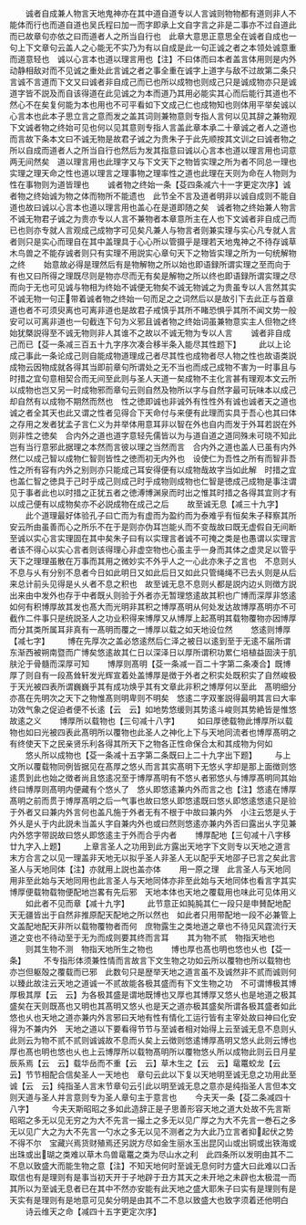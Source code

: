 <!-- { "loadSidebar": true } -->
　　诚者自成兼人物言天地鬼神亦在其中道自道专以人言诚则物物都有道则非人不能体而行也而道自道也吴氏程曰加一而字即承上文自字言之非是二事亦不过自道此而已故章句亦依之曰而道者人之所当自行也　此章大意思正意思全在诚者自成也一句上下文章句云盖人之心能无不实乃为有以自成是此一句正诚之者之本领处诚意重而道意轻也　诚以心言本也道以理言用也【注】不曰体而曰本者盖言体用则是内外动静相敌对而不见诚之重处此言诚之者之事全重在诚字上道字与敌不过故第二条只言诚不言道而下文又曰诚者非自成己而已也所以成物也则成己只是诚成物亦只是诚道字皆不説及而自该得道在此见诚之为本而道乃其用必能实其心而后能行其道也不然心不在矣复何能为本也用也不可平看如下文成己仁也成物知也则体用平举矣诚以心言本也此本子思立言之意而发之盖其词则兼物意则专指人言何以见其辞之兼物观下文诚者物之终始可见也何以见其意则专指人言盖此章本承二十章诚之者人之道也而言故下条本文曰不诚无物是故君子诚之为贵朱子于此先顺按其文训之曰诚者物之所以自成而道者人之所当自行也然后为发其指意曰诚以心言本也道以理言用也词意两无间然矣　道以理言用也此理字又与下文天下之物皆实理之所为者不同总一理也实理之理天命之性也道以理言之理事物之理率性之道也此理在天则为命在人物则为性在事物则为道皆理也
　　诚者物之终始一条【芟四条减六十一字更定次序】诚者物之终始诚为物之体而物所不能遗也　此节全不言及道者明非以诚自成则不能自道也故曰诚以心言本也道以理言用也盖心在是道即随之矣　诚者物之终始兼人物言不诚无物君子诚之为贵亦专以人言不兼物者本章意所主在人也下文诚者非自成己而已也则亦专就人言观成己成物字可见矣凡兼人与物言者则兼实理与实心凡专就人言者则只是实心而理自在其中盖理具于心心所以管摄乎是理若天地鬼神之不待存诚草木鸟兽之不能存诚者则只有实理不用説实心章句天下之物皆实理之所为一句统解物之终
　　始意故必得是理然后有是物解物之所以始也即语録所谓实理之至而向于有也又曰所得之理既尽则是物亦尽而无有矣是解物之所以终也即语録所谓实理之尽而向于无也可见诚与物相为终始不诚便无物矣不诚无物诚之为贵虽专以人言然其实不诚无物一句正带着诚者物之终始一句而足之之词然后以是故引下去此正与首章道也者不可须臾离也可离非道也是故君子戒慎乎其所不睹恐惧乎其所不闻文势一般安可以可离非道也一句截连下句为义邪且诚者物之终始词虽兼物意实主人但物之终始犹槩説得至不诚无物则非人其谁不之故以不诚无物为专以人言
　　诚者非自成己而已【芟一条减三百五十九字序次凑合移半条入能尽其性题下】
　　此以上论成己事此一条论成己则自能成物道理成己者尽其性也成物者尽人物之性也故语类説成物云因物成就各得其当即前章句所谓处之无不当也而成己成物不害为一时事且与时措之宜句意相契合而无间至此则与圣人天道一矣成物不主化言甚有理观本文云所以成物也岂又另一时成物邪而章句云则自然及物所以字与自然字最可玩味本以成己却自然有以成物不期然而然也　性之徳即诚也非诚外有性性外有诚也诚者天之道也诚之者全其天也此又谓之性者见得合下天命付与来便有此理而实具于吾心也其曰体之存用之发者犹孟子言仁义为并举体用意耳非以智在外也自内而发于外耳若説在外则非性之徳矣　合内外之道也道字意轻先儒皆以为与道自道之道同殊未可晓不知此岂有当行意邪此据理之本然而言彼以理之当然而言　合内外之道也盖人已虽有内外然仁以成己智以成物仁智则皆性之徳而初无内外也　设使仁为吾性之所有而智非吾性之所有容有内外之别则亦只能成己耳安得便有以成物哉故字当如此解　时措之宜也盖仁智之徳具于己时乎成己则成己时乎成物则成物也仁智是徳成己成物是事注谓见于事者此也以时措之正犹五者之徳溥博渊泉而时出之惟其时措之各得其宜则才有以成己便有以成物矣亦不必説成物在成己之后
　　故至诚无息【减三十九字】
　　此个道理最好体验孔子曰亡而为有虚而为盈约而为泰难乎有恒矣朱子释察其所安云所由虽善而心之所乐不在于是则亦伪耳岂能乆而不变哉故曰既无虚假自无间断　至诚以实心言实理固在其中矣朱子曰有以实理言者诚不可掩之类是也愚谓以实理言者该不得心以实心言者则该得理心非虚空物也心虽主乎一身而其体之虚灵足以管乎天下之理理虽散在万事而其用之微妙实不外乎人之一心此亦朱子之言也　不息则乆不息与乆有分别不息者今日如此明日又如此后日又如此只管绳绳不已去乆则是从后来总计前头见得是乆乆者不息之积也　故至诚无息不息则乆都是説内边乆则徴方説出来由中发外也存于中者既乆则验于外者亦无暂理悠逺故其积也广博而深厚非悠逺如何有积博厚故其发也髙大而光明非其积之博厚髙明从何处发达故博厚髙明亦不可截作二件事只是统説圣人之功业积得来博厚又从博厚上起髙明其载物覆物亦因博厚而分其类所属耳非真有一髙明而覆之一博厚以载之如天地设位然
　　悠逺则博厚【减七字】
　　博在先厚次之盖必悠逺然后仁泽之被日以逺到至于无逺不届所谓东渐西被朔南暨而广博矣悠逺故其仁日以深泽日以厚所谓积功累仁培植益固浃于肌肤沦于骨髓而深厚可知
　　博厚则髙明【芟一条减一百二十字第二条凑合】既博厚了则自有一段髙耸轩发光辉宣着处盖博厚是徴于外者之积实处既积实了自然峻极于天光被四表所谓巍巍乎其有成功焕乎其有文章此非积之博厚何以至此　髙明细分亦髙在先明次之天下之物惟髙则明卑则不明矣　悠逺二字双峯説得最明其言曰大率功效气象之促迫者便不长逺【云　云】如地势悠缓则其势逺斗峻则其势絶皆是惟悠故逺之义
　　博厚所以载物也【三句减十八字】
　　如曰厚徳载物此博厚所以载物也如曰光被四表此髙明所以覆物也此圣人之神化上下与天地同流者也博厚髙明之有终使天下之民亲贤乐利各得其所天下之物各正性命保合太和其成物为何如
　　悠乆所以成物也【芟一条减十五字第二条既曰上二十九字出下题】
　　与上文所以覆载物同例皆据见在髙厚之悠乆而言其实髙明下无悠乆字却是那上面徴则悠逺贯到此也始之徴者尚且悠逺况至于博厚髙明有不悠乆者邪悠乆与博厚髙明同其始终曰博厚则髙明内便藏有个悠乆了　悠乆即悠逺兼内外而言之也【注】悠逺在博厚髙明之前而贯于博厚髙明之后一气事也故曰悠乆即悠逺既曰悠乆即悠逺悠逺只是验于外者又曰兼内外言何也盖凡施于外者无有不根于中故曰兼内外　小注云悠是乆于外乆是乆于内此説未当盖乆字自兼内外也或曰然则悠逺亦兼内外否曰露出乆字见兼内外悠字带説故曰悠乆即悠逺主于外而合乎内者
　　博厚配地【三句减十八字移廿九字入上题】
　　上章言圣人之功用到此方露出天地字下文则专以天地之道言末方合言之以见一理盖非天地无以拟乎圣人非圣人无以配乎天地邵子已言之矣此言圣人与天地同体【注】亦就用上説也盖亦体
　　用一原之理　此言圣人与天地同用非至此始与天地同用也此言圣人与天地同体亦非至此始与天地同体也看言字其实博厚便载物载物便配地岂畧有先后邪　天地本体也天地之覆载用也味此可见体用义
　　如此者不见而章【减十九字】
　　此节意正如肫肫其仁一段只是申賛配地配天无疆皆出于自然非推原配天配地之所以然也　如此者只用带配地一段不必兼管上文盖配地配天非所以载物覆物者而何　庶物露生之类地道之章也不待见风霆流行天道之变也不待动至于无为而成则要其终而言耳
　　其为物不贰　物指天地也
　　则其生物不测　物指天地所生之物也
　　博也厚也髙也明也悠也乆也【芟一条】
　　不专指形体须兼性情而言故言下文生物之功如云所以覆物也所以载物也亦岂但躯殻之覆载而已邪　此数句只是歴举天地之道言虽不及诚然非不贰而诚则何以臻此故注云天地之道诚一不贰故能各极其盛而有下文生物之功　不可谓博极其博厚极其厚【云　云】为各极其盛是谓地既博也又厚也其博厚又悠乆也是地道之极其盛矣在天则既髙也又明也其髙明又悠乆也是天之道亦极其盛矣所谓各极其盛者如此　悠也乆也天地之道亦兼内外言邪曰天地有性有情化工运行皆有主宰处故曰神曰化安得为不兼内外　天地之道以下要看得节节与至诚者相对始得上云至诚无息不息则乆此则云为物不贰不贰则诚诚故不息而乆矣上云徴则悠逺博厚髙明又悠乆此则云博也厚也髙也明也悠也乆也上云博厚所以载物髙明所以覆物悠乆所以成物此则云日月星辰系焉【云　云】载华岳而不重【云　云】草木生之【云　云】鼋鼍蛟龙【云　云】节节相配合信矣圣人一天地也　章句云此以下复以天地明至诚无息之功用此至诚【云　云】纯指圣人言末节章句云引此以明至诚无息之意亦是纯指圣人言但本文则天道与圣人并言意则专为圣人章句主于意言也
　　今夫天一条【芟二条减四十八字】
　　今夫天斯昭昭之多如此造辞正是子思善形容天地之道大处故不先言斯昭昭之多无以见无穷之为大不先言一撮土之多无以见广厚之为大不先言一巻石之多无以见广大之为大不先言一勺水之多无以见不测者之为大此乃立言者抑起伏之势不得不尔　宝藏兴焉货财殖焉还另説方尽如金生丽水玉出昆冈山或出铜或出铁海或出珠或出瑚之类难以草木鸟兽鼋鼍之类为尽山水之利　此四条所以发明由其不二不息以致盛大而能生物之意【注】不知天地何时至诚无息何时方盛大曰此难以口舌取信也有是理则有是事当初天开于子地辟于丑方其天之未开地之未辟也太极混一而其所以为至诚无息者已在其中不然亦安能有此天地之盛大耶朱子曰实有是理则有是天实有是理则有是地意可见矣分明是由其不二不息以致盛大也致字须着还他明白
　　诗云维天之命【减四十五字更定次序】
